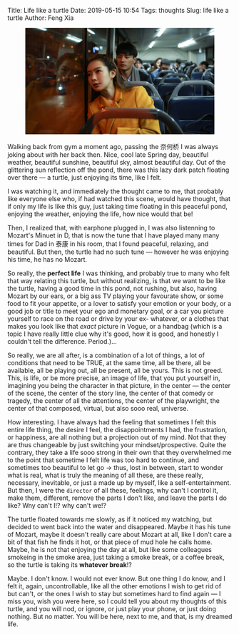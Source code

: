 Title: Life like a turtle
Date: 2019-05-15 10:54
Tags: thoughts
Slug: life like a turtle
Author: Feng Xia

<figure class="col s12">
  <img src="/images/beijing.jpg"/>
</figure>

Walking back from gym a moment ago, passing the 奈何桥 I was always
joking about with her back then. Nice, cool late Spring day, beautiful
weather, beautiful sunshine, beautiful sky, almost beautiful day. Out
of the glittering sun reflection off the pond, there was this lazy
dark patch floating over there &mdash; a turtle, just enjoying its
time, like I felt.

I was watching it, and immediately the thought came to me, that
probably like everyone else who, if had watched this scene, would have
thought, that if only my life is like this guy, just taking time
floating in this peaceful pond, enjoying the weather, enjoying the
life, how nice would that be!

Then, I realized that, with earphone plugged in, I was also listenning
to Mozart's Minuet in D, that is now the tune that I have played many
many times for Dad in 泰康 in his room, that I found peaceful,
relaxing, and beautiful. But then, the turtle had no such tune &mdash;
however he was enjoying his time, he has no Mozart.

So really, the **perfect life** I was thinking, and probably true to
many who felt that way relating this turtle, but without realizing, is
that we want to be like the turtle, having a good time in this pond,
not rushing, but also, having Mozart by our ears, or a big ass TV
playing your favourate show, or some food to fit your appetite, or a
lover to satisfy your emotion or your body, or a good job or title to
meet your ego and monetary goal, or a car you picture yourself to race
on the road or drive by your ex- whatever, or a clothes that makes you
look like that _exact_ picture in Vogue, or a handbag (which is a
topic I have really little clue why it's good, how it is good, and
honestly I couldn't tell the difference. Period.)...

So really, we are all after, is a combination of a lot of things, a
lot of conditions that need to be TRUE, at the same time, all be
there, all be available, all be playing out, all be present, all be
yours. This is not greed. This, is life, or be more precise, an image
of life, that you put yourself in, imagining you being the character
in that picture, in the center &mdash; the center of the scene, the
center of the story line, the center of that comedy or tragedy, the
center of all the attentions, the center of the playwright, the center
of that composed, virtual, but also sooo real, universe.

How interesting. I have always had the feeling that sometimes I felt
this entire life thing, the desire I feel, the disappointments I had,
the frustration, or happiness, are all nothing but a projection out of
my mind. Not that they are thus changeable by just switching your
mindset/prospective. Quite the contrary, they take a life sooo strong
in their own that they overwhelmed me to the point that sometime I
felt life was too hard to continue, and sometimes too beautiful to let
go &rarr; thus, lost in between, start to wonder what is real, what is
truly the meaning of all these, are these really, necessary,
inevitable, or just a made up by myself, like a
self-entertainment. But then, I were the `director` of all these,
feelings, why can't I control it, make them, different, remove the
parts I don't like, and leave the parts I do like? Wny can't I!? why
can't we!?

The turtle floated towards me slowly, as if it noticed my watching,
but decided to went back into the water and disappeared. Maybe it has
his tune of Mozart, maybe it doesn't really care about Mozart at all,
like I don't care a bit of that fish he finds it hot, or that piece of
mud hole he calls home. Maybe, he is not that enjoying the day at all,
but like some colleagues smokeing in the smoke area, just taking a
smoke break, or a coffee break, so the turtle is taking its **whatever
break**!?

Maybe. I don't know. I would not ever know. But one thing I do know,
and I felt it, again, uncontrollable, like all the other emotions I
wish to get rid of but can't, or the ones I wish to stay but sometimes
hard to find again &mdash; I miss you, wish you were here, so I could
tell you about my thoughts of this turtle, and you will nod, or
ignore, or just play your phone, or just doing nothing. But no
matter. You will be here, next to me, and that, is my dreamed life.
